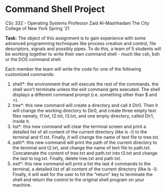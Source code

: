 # Command Shell Project

CSc 332 - Operating Systems
Professor Zaid Al-Mashhadani
The City College of New York
Spring '21

**Task:**
The object of this assignment is to gain experience with some advanced programming techniques like process creation and control, file descriptors, signals and possibly pipes. To do this, a team of 5 students will be working together to write their own command shell - much like csh, bsh or the DOS command shell.

Each member the team will write the code for one of the following customized commands:

1. shell*: the environment that will execute the rest of the commands. the shell won’t terminate unless the exit command gets executed. The shell displays a different command prompt (i.e. something other than $ and >).
3. tree*: this new command will create a directory and call it Dir0. Then it will change the working directory to Dir0, and create three empty text files namely, t1.txt, t2.txt, t3.txt, and one empty directory, called Dir1, inside it.
4. list*: this new command will clear the terminal screen and print a detailed list of all content of the current directory (like ls -l) to the terminal and t1.txt. Finally, it will change the name of text file to tree.txt.
5. path*: this new command will print the path of the current directory to the terminal and t2.txt, and change the name of text file to path.txt. Concatenate the content of tree.txt and path.txt into t3.txt and change the last to log.txt. Finally, delete tree.txt and path.txt.
6. exit*: this new command will print a list the last 4 commands to the terminal, a detailed list of all content of the current directory (like ls -l). Finally, it will wait for the user to hit the “return” key to terminate the shell and return the control to the original shell program on your machine.
